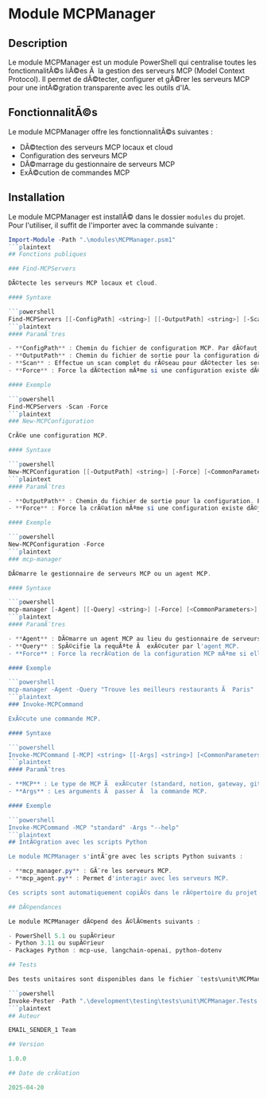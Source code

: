 # Module MCPManager

## Description

Le module MCPManager est un module PowerShell qui centralise toutes les fonctionnalitÃ©s liÃ©es Ã  la gestion des serveurs MCP (Model Context Protocol). Il permet de dÃ©tecter, configurer et gÃ©rer les serveurs MCP pour une intÃ©gration transparente avec les outils d'IA.

## FonctionnalitÃ©s

Le module MCPManager offre les fonctionnalitÃ©s suivantes :

- DÃ©tection des serveurs MCP locaux et cloud
- Configuration des serveurs MCP
- DÃ©marrage du gestionnaire de serveurs MCP
- ExÃ©cution de commandes MCP

## Installation

Le module MCPManager est installÃ© dans le dossier `modules` du projet. Pour l'utiliser, il suffit de l'importer avec la commande suivante :

```powershell
Import-Module -Path ".\modules\MCPManager.psm1"
```plaintext
## Fonctions publiques

### Find-MCPServers

DÃ©tecte les serveurs MCP locaux et cloud.

#### Syntaxe

```powershell
Find-MCPServers [[-ConfigPath] <string>] [[-OutputPath] <string>] [-Scan] [-Force] [<CommonParameters>]
```plaintext
#### ParamÃ¨tres

- **ConfigPath** : Chemin du fichier de configuration MCP. Par dÃ©faut : `.\.augment\config.json`.
- **OutputPath** : Chemin du fichier de sortie pour la configuration dÃ©tectÃ©e. Par dÃ©faut : `.\mcp-servers\detected.json`.
- **Scan** : Effectue un scan complet du rÃ©seau pour dÃ©tecter les serveurs MCP.
- **Force** : Force la dÃ©tection mÃªme si une configuration existe dÃ©jÃ .

#### Exemple

```powershell
Find-MCPServers -Scan -Force
```plaintext
### New-MCPConfiguration

CrÃ©e une configuration MCP.

#### Syntaxe

```powershell
New-MCPConfiguration [[-OutputPath] <string>] [-Force] [<CommonParameters>]
```plaintext
#### ParamÃ¨tres

- **OutputPath** : Chemin du fichier de sortie pour la configuration. Par dÃ©faut : `.\mcp-servers\mcp-config.json`.
- **Force** : Force la crÃ©ation mÃªme si une configuration existe dÃ©jÃ .

#### Exemple

```powershell
New-MCPConfiguration -Force
```plaintext
### mcp-manager

DÃ©marre le gestionnaire de serveurs MCP ou un agent MCP.

#### Syntaxe

```powershell
mcp-manager [-Agent] [[-Query] <string>] [-Force] [<CommonParameters>]
```plaintext
#### ParamÃ¨tres

- **Agent** : DÃ©marre un agent MCP au lieu du gestionnaire de serveurs.
- **Query** : SpÃ©cifie la requÃªte Ã  exÃ©cuter par l'agent MCP.
- **Force** : Force la recrÃ©ation de la configuration MCP mÃªme si elle existe dÃ©jÃ .

#### Exemple

```powershell
mcp-manager -Agent -Query "Trouve les meilleurs restaurants Ã  Paris"
```plaintext
### Invoke-MCPCommand

ExÃ©cute une commande MCP.

#### Syntaxe

```powershell
Invoke-MCPCommand [-MCP] <string> [[-Args] <string>] [<CommonParameters>]
```plaintext
#### ParamÃ¨tres

- **MCP** : Le type de MCP Ã  exÃ©cuter (standard, notion, gateway, git-ingest).
- **Args** : Les arguments Ã  passer Ã  la commande MCP.

#### Exemple

```powershell
Invoke-MCPCommand -MCP "standard" -Args "--help"
```plaintext
## IntÃ©gration avec les scripts Python

Le module MCPManager s'intÃ¨gre avec les scripts Python suivants :

- **mcp_manager.py** : GÃ¨re les serveurs MCP.
- **mcp_agent.py** : Permet d'interagir avec les serveurs MCP.

Ces scripts sont automatiquement copiÃ©s dans le rÃ©pertoire du projet lors de l'exÃ©cution de la fonction `mcp-manager`.

## DÃ©pendances

Le module MCPManager dÃ©pend des Ã©lÃ©ments suivants :

- PowerShell 5.1 ou supÃ©rieur
- Python 3.11 ou supÃ©rieur
- Packages Python : mcp-use, langchain-openai, python-dotenv

## Tests

Des tests unitaires sont disponibles dans le fichier `tests\unit\MCPManager.Tests.ps1`. Pour exÃ©cuter les tests, utilisez la commande suivante :

```powershell
Invoke-Pester -Path ".\development\testing\tests\unit\MCPManager.Tests.ps1" -Output Detailed
```plaintext
## Auteur

EMAIL_SENDER_1 Team

## Version

1.0.0

## Date de crÃ©ation

2025-04-20


